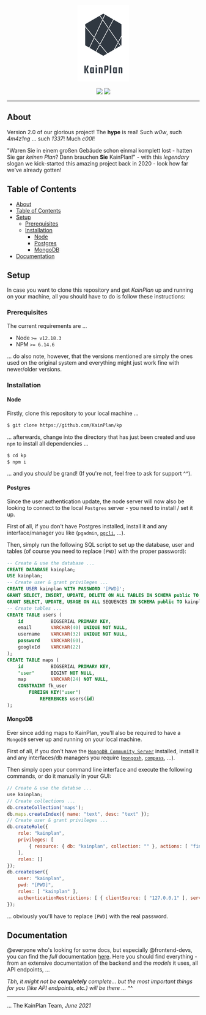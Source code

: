 <div align="center">
    <img src="images/lgtd.png" width="auto" height="200px" />
    <p>
        <img src="https://img.shields.io/badge/version-2.0-blue?style=for-the-badge" />
        <a href="https://github.com/KainPlan/kp">
            <img src="https://img.shields.io/badge/on-GitHub-blueviolet?style=for-the-badge&logo=github" />
        </a>
    </p>
</div>

---

## About

Version 2.0 of our glorious project! The **hype** is real! Such _w0w_, such _4m4z1ng_ ... such _1337_! Much _c00l_!

"Waren Sie in einem großen Gebäude schon einmal komplett lost - hatten Sie gar _keinen Plan_? Dann brauchen **Sie** KainPlan!" - with this _legendary_ slogan we kick-started this amazing project back in 2020 - look how far we've already gotten!

## Table of Contents
- [About](#about)
- [Table of Contents](#table-of-contents)
- [Setup](#setup)
  - [Prerequisites](#prerequisites)
  - [Installation](#installation)
    - [Node](#node)
    - [Postgres](#postgres)
    - [MongoDB](#mongodb)
- [Documentation](#documentation)

## Setup

In case you want to clone this repository and get _KainPlan_ up and running on your machine, all you should have to do is follow these instructions:

### Prerequisites

The current requirements are ...

* Node `>= v12.18.3`
* NPM `>= 6.14.6`

... do also note, however, that the versions mentioned are simply the ones used on the original system and everything might just work fine with newer/older versions.

### Installation

#### Node

Firstly, clone this repository to your local machine ... 

```bash
$ git clone https://github.com/KainPlan/kp
```

... afterwards, change into the directory that has just been created and use `npm` to install all dependencies ... 

```bash
$ cd kp
$ npm i
```

... and you _should_ be grand! (If you're not, feel free to ask for support ^^).

#### Postgres

Since the user authentication update, the node server will now also be looking to connect to the local `Postgres` server - you need to install / set it up.

First of all, if you don't have Postgres installed, install it and any interface/manager you like (`pgadmin`, [`pgcli`](https://www.pgcli.com/), ...).

Then, simply run the following SQL script to set up the database, user and tables (of course you need to replace `[PWD]` with the proper password):

```sql
-- Create & use the database ...
CREATE DATABASE kainplan;
USE kainplan;
-- Create user & grant privileges ...
CREATE USER kainplan WITH PASSWORD '[PWD]';
GRANT SELECT, INSERT, UPDATE, DELETE ON ALL TABLES IN SCHEMA public TO kainplan;
GRANT SELECT, UPDATE, USAGE ON ALL SEQUENCES IN SCHEMA public TO kainplan;
-- Create tables ...
CREATE TABLE users (
    id          BIGSERIAL PRIMARY KEY,
    email       VARCHAR(40) UNIQUE NOT NULL,
    username    VARCHAR(32) UNIQUE NOT NULL,
    password    VARCHAR(60),
    googleId    VARCHAR(22)
);
CREATE TABLE maps (
    id          BIGSERIAL PRIMARY KEY,
    "user"      BIGINT NOT NULL,
    map         VARCHAR(24) NOT NULL,
    CONSTRAINT fk_user
        FOREIGN KEY("user")
            REFERENCES users(id)
);
```

#### MongoDB

Ever since adding maps to KainPlan, you'll also be required to have a `MongoDB` server up and running on your local machine.

First of all, if you don't have the [`MongoDB Community Server`](https://www.mongodb.com/try/download/community) installed, install it and any interfaces/db managers you require ([`mongosh`](https://www.mongodb.com/try/download/shell), [`compass`](https://www.mongodb.com/try/download/compass), ...).

Then simply open your command line interface and execute the following commands, or do it manually in your GUI:

```js
// Create & use the databse ...
use kainplan;
// Create collections ...
db.createCollection('maps');
db.maps.createIndex({ name: "text", desc: "text" });
// Create user & grant privileges ...
db.createRole({
    role: "kainplan",
    privileges: [
        { resource: { db: "kainplan", collection: "" }, actions: [ "find", "insert", "update", "remove" ] }
    ],
    roles: []
});
db.createUser({
    user: "kainplan",
    pwd: "[PWD]",
    roles: [ "kainplan" ],
    authenticationRestrictions: [ { clientSource: [ "127.0.0.1" ], serverAddress: [ "127.0.0.1" ] } ]
});

```

... obviously you'll have to replace `[PWD]` with the real password.

## Documentation

@everyone who's looking for some docs, but especially @frontend-devs, you can find the _full_ documentation [here](docs/README.md). Here you should find everything - from an extensive documentation of the backend and the _models_ it uses, all API endpoints, ...

_Tbh, it might not be **completely** complete... but the most important things for you (like API endpoints, etc.) will be there ... ^^_

---

... The KainPlan Team, *June 2021*
